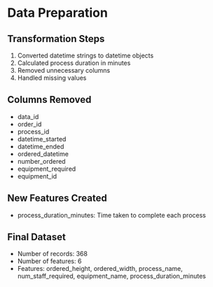 # Data Preparation

## Transformation Steps
1. Converted datetime strings to datetime objects
2. Calculated process duration in minutes
3. Removed unnecessary columns
4. Handled missing values

## Columns Removed
- data_id
- order_id
- process_id
- datetime_started
- datetime_ended
- ordered_datetime
- number_ordered
- equipment_required
- equipment_id

## New Features Created
- process_duration_minutes: Time taken to complete each process

## Final Dataset
- Number of records: 368
- Number of features: 6
- Features: ordered_height, ordered_width, process_name, num_staff_required, equipment_name, process_duration_minutes
